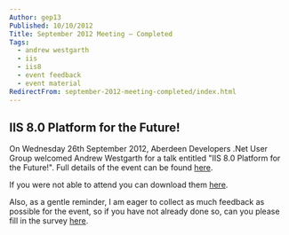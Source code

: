 ```yaml
---
Author: gep13
Published: 10/10/2012
Title: September 2012 Meeting – Completed
Tags:
  - andrew westgarth
  - iis
  - iis8
  - event feedback
  - event material
RedirectFrom: september-2012-meeting-completed/index.html
---
```


## IIS 8.0 Platform for the Future!

On Wednesday 26th September 2012, Aberdeen Developers .Net User Group welcomed Andrew Westgarth for a talk entitled "IIS 8.0 Platform for the Future!". Full details of the event can be found [here](https://aberdeendevelopers.co.uk/post/2012/09/12/ADNUGUK%E2%80%93September-2012-Meeting.aspx).

If you were not able to attend you can download them [here](https://www.aberdeendevelopers.co.uk/assets/presentations/2012/09/IIS%208%20–%20Platform%20for%20the%20Future_updated.pptx).


Also, as a gentle reminder, I am eager to collect as much feedback as possible for the event, so if you have not already done so, can you please fill in the survey [here](https://www.surveymonkey.com/s/WZ7XC9M).
